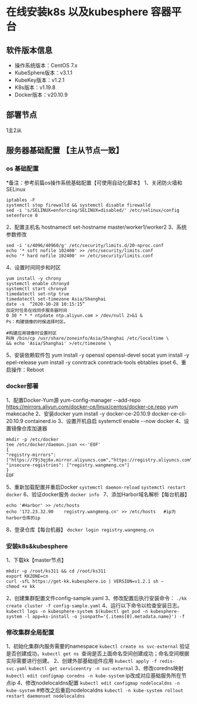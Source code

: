 # 在线安装k8s 以及kubesphere 容器平台
## 软件版本信息

- 操作系统版本：CentOS 7.x
- KubeSphere版本：v3.1.1
- KubeKey版本：v1.2.1
- K8s版本：v1.19.8
- Docker版本：v20.10.9

## 部署节点
1主2从
## 服务器基础配置 【主从节点一致】
### os 基础配置
*备注：参考前篇os操作系统基础配置【可使用自动化脚本】
1、关闭防火墙和SELinux
```shell
iptables -F
systemctl stop firewalld && systemctl disable firewalld
sed -i 's/SELINUX=enforcing/SELINUX=disabled/' /etc/selinux/config
setenforce 0
```
2、配置主机名
hostnamectl set-hostname  master/worker1/worker2
3、系统参数修改
```shell 
sed -i 's/4096/40960/g' /etc/security/limits.d/20-nproc.conf
echo '* soft nofile 102400' >> /etc/security/limits.conf
echo '* hard nofile 102400' >> /etc/security/limits.conf
```
4、设置时间同步和时区
```shell
yum install -y chrony
systemctl enable chronyd
systemctl start chronyd
timedatectl set-ntp true
timedatectl set-timezone Asia/Shanghai
date -s  “2020-10-28 10:15:15”
加定时任务在线同步服务器时间
0 30 * * * ntpdate ntp.aliyun.com > /dev/null 2>&1 &
Ps：构建镜像的时候选择时区。

#构建应用镜像时设置时区
RUN /bin/cp /usr/share/zoneinfo/Asia/Shanghai /etc/localtime \ 
&& echo 'Asia/Shanghai' >/etc/timezone \
```
5、安装依赖软件包
yum install -y openssl openssl-devel socat
yum install -y epel-release
yum install -y conntrack conntrack-tools ebtables ipset
6、重启操作：Reboot

### docker部署
1、配置Docker-Yum源 
yum-config-manager --add-repo https://mirrors.aliyun.com/docker-ce/linux/centos/docker-ce.repo
yum makecache
2、安装docker
yum install -y docker-ce-20.10.9 docker-ce-cli-20.10.9 containerd.io
3、设置开机自启
systemctl enable --now docker
4、设置镜像仓库加速器
```shell
mkdir -p /etc/docker
tee /etc/docker/daemon.json <<-'EOF'
{
"registry-mirrors": ["https://79j3qj6x.mirror.aliyuncs.com","https://registry.aliyuncs.com"],
"insecure-registries": ["registry.wangmeng.cn"]
}
EOF
```
5、重新加载配置并重启Docker
`systemctl daemon-reload`
`systemctl restart docker`
6、验证docker服务
`docker info `
7、添加Harbor域名解析【每台机器】
```shell
echo '#Harbor' >> /etc/hosts
echo '172.23.32.90    registry.wangmeng.cn' >> /etc/hosts   #ip为harbor仓库的ip
```
8、登录仓库【每台机器】
`docker login registry.wangmeng.cn`
### 安装k8s&kubesphere 
1、下载kk【master节点】
```shell
mkdir –p /root/ks311 && cd /root/ks311
export KKZONE=cn
curl -sfL https://get-kk.kubesphere.io | VERSION=v1.2.1 sh –
chmod +x kk
```
2、创建集群配置文件config-sample.yaml
3、修改配置后执行安装命令：
`./kk create cluster -f config-sample.yaml`
4、运行以下命令以检查安装日志。
`kubectl logs -n kubesphere-system $(kubectl get pod -n kubesphere-system -l app=ks-install -o jsonpath='{.items[0].metadata.name}') -f`

### 修改集群全局配置
1、初始化集群内服务需要的namespace
`kubectl create ns svc-external`
验证是否创建成功，`kubectl get ns `查询是否上面命名空间创建成功；命名空间根据实际需要进行创建。
2、创建外部基础组件应用
`kubectl apply -f redis-svc.yaml`
`kubectl get serviceentry -n svc-external`
3、修改coredns映射
`kubectl edit configmap coredns -n kube-system`
ip改成对应基础服务所在节点ip
4、修改nodelocaldns配置
`kubectl edit configmap nodelocaldns -n kube-system`
#修改之后重启nodelocaldns
`kubectl -n kube-system rollout restart daemonset nodelocaldns`

